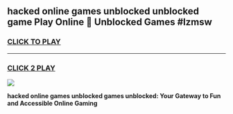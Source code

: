 
## hacked online games unblocked unblocked game Play Online 👋 Unblocked Games #lzmsw
<h3>
<a href="https://premium.freeplayer.one?title=hacked_online_games_unblocked&ref=21F">CLICK TO PLAY</a></h3>
<hr>

<h3>
<a href="https://premium.freeplayer.one?title=hacked_online_games_unblocked&ref=21F">CLICK 2 PLAY</a>
  
</h3>

<a href="https://premium.freeplayer.one?title=hacked_online_games_unblocked&ref=21F/"><img src="https://clearcache.store/games.png"></a>


**hacked online games unblocked games unblocked: Your Gateway to Fun and Accessible Online Gaming**
